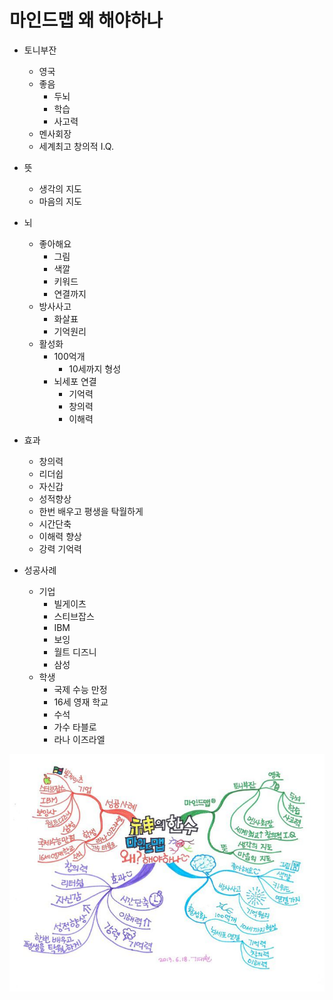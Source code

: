 # 마인드맵 왜 해야하나
* 토니부잔
  * 영국
  * 좋음
    * 두뇌
    * 학습
    * 사고력
  * 멘사회장
  * 세계최고 창의적 I.Q.


* 뜻
  * 생각의 지도
  * 마음의 지도


* 뇌
  * 좋아해요
    * 그림
    * 색깔
    * 키워드
    * 연결까지
  * 방사사고
    * 화살표
    * 기억원리
  * 활성화
    * 100억개
      * 10세까지 형성
    * 뇌세포 연결
      * 기억력
      * 창의력
      * 이해력


* 효과
  * 창의력
  * 리더쉽
  * 자신갑
  * 성적향상
  * 한번 배우고 평생을 탁월하게
  * 시간단축
  * 이해력 향상
  * 강력 기억력


* 성공사례
  * 기업
    * 빌게이츠
    * 스티브잡스
    * IBM
    * 보잉
    * 월트 디즈니
    * 삼성
  * 학생
    * 국제 수능 만정
    * 16세 영재 학교
    * 수석
    * 가수 타블로
    * 라나 이즈라엘

![mind_map_image](resources/mind_map.jpeg)
